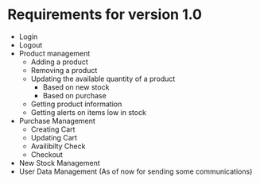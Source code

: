 # Requirements for version 1.0

* Login
* Logout
* Product management
  - Adding a product
  - Removing a product
  - Updating the available quantity of a product
    - Based on new stock
    - Based on purchase
  - Getting product information
  - Getting alerts on items low in stock
* Purchase Management
  - Creating Cart
  - Updating Cart
  - Availibilty Check
  - Checkout
* New Stock Management
* User Data Management (As of now for sending some communications)